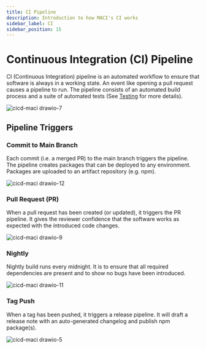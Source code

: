 ```yaml
---
title: CI Pipeline
description: Introduction to how MACI's CI works
sidebar_label: CI
sidebar_position: 15
---
```


# Continuous Integration (CI) Pipeline

CI (Continuous Integration) pipeline is an automated workflow to ensure that software is always in a working state. An event like opening a pull request causes a pipeline to run. The pipeline consists of an automated build process and a suite of automated tests (See [Testing](https://pse.dev/docs/testing) for more details).

![cicd-maci drawio-7](https://user-images.githubusercontent.com/1610146/185962260-091cd952-5444-44f3-89e3-be64e81d4c21.png)

## Pipeline Triggers

### Commit to Main Branch

Each commit (i.e. a merged PR) to the main branch triggers the pipeline. The pipeline creates packages that can be deployed to any environment. Packages are uploaded to an artifact repository (e.g. npm).

![cicd-maci drawio-12](https://user-images.githubusercontent.com/1610146/183404579-8bcb76fe-34b6-4748-a5ae-e2e4b010bd86.png)

### Pull Request (PR)

When a pull request has been created (or updated), it triggers the PR pipeline. It gives the reviewer confidence that the software works as expected with the introduced code changes.

![cicd-maci drawio-9](https://user-images.githubusercontent.com/1610146/183391880-d3a20f29-2708-4d72-988d-4781c0396e48.png)

### Nightly

Nightly build runs every midnight. It is to ensure that all required dependencies are present and to show no bugs have been introduced.

![cicd-maci drawio-11](https://user-images.githubusercontent.com/1610146/183404455-cc2aaace-fe52-40f4-b5e4-3c852c5ff516.png)

### Tag Push

When a tag has been pushed, it triggers a release pipeline. It will draft a release note with an auto-generated changelog and publish npm package(s).

![cicd-maci drawio-5](https://user-images.githubusercontent.com/1610146/185958513-51dadaf1-7f72-404b-b482-149b91edcaab.png)

